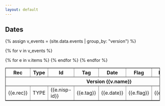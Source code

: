 ```yaml
---
layout: default
---
```


<h2>Dates</h2>

{% assign v_events = (site.data.events | group_by: "version") %}

<table border="1" width="100%">
<tr>
  <th>Rec</th>
  <th>Type</th>
  <th>Id</th>
  <th>Tag</th>
  <th>Date</th>
  <th>Flag</th>
  <th>RFCP</th>
  <th>Version</th>
</tr>


{% for v in v_events %}
<tr><th class="versionhead" colspan="8">Version {{v.name}}</th></tr>
{% for e in v.items %}
<tr>
  <td>{{e.rec}}</td>
  <td>TYPE</td>
  <td>{{e.nisp-id}}</td>
  <td>{{e.tag}}</td>
  <td>{{e.date}}</td>
  <td>{{e.flag}}</td>
  <td>{{e.rfcp}}</td>
  <td>{{e.version}}</td>
</tr>
{% endfor %}
{% endfor %}

</table>
